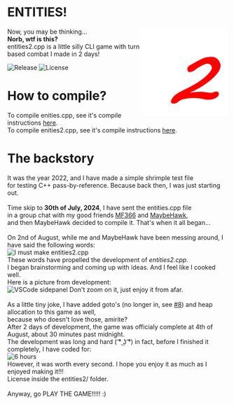 <h1>ENTITIES!</h1>
<aside>
<img src="./entities2/assets/entities2_big_image_transparent.png" alt="Entities2" style="width:200px;height:-1px" align="right">
</aside>
<p>Now, you may be thinking...<br>
<b>Norb, wtf is this?</b><br>
entities2.cpp is a little silly CLI game with turn based combat I made in 2 days!
</p>

<img alt="Release" src="https://img.shields.io/github/v/release/norbcodes/entities?display_name=tag&label=Latest"></img>
<img alt="License" src="https://img.shields.io/badge/License-CC%20BY--NC%204.0%20%C2%A9%202024-red?label=License"></img>

<h1>How to compile?</h1>
<p>
To compile enities.cpp, see it's compile instructions <a href="entities1\README.md">here</a>.<br>
To compile enities2.cpp, see it's compile instructions <a href="entities2\README.md">here</a>.
</p>

<h1>The backstory</h1>
<p>
It was the year 2022, and I have made a simple shrimple test file<br>
for testing C++ pass-by-reference. Because back then, I was just starting out.
<br><br>
Time skip to <b>30th of July, 2024</b>, I have sent the entities.cpp file<br>
in a group chat with my good friends <a href="https://github.com/MF366-Coding">MF366</a> and <a href="https://github.com/MaybeHawk1">MaybeHawk</a>, <br>and then MaybeHawk decided to compile it. That's when it all began...<br><br>
On 2nd of August, while me and MaybeHawk have been messing around, I have said the following words:<br>
<img src="assets/must_make.png" alt="I must make entities2.cpp" style="height:100px"></img><br>
These words have propelled the development of <i>entities2.cpp</i>.<br>
I began brainstorming and coming up with ideas. And I feel like I cooked well.<br>
Here is a picture from development:<br><img src="assets/vscode_sidepanel_view.png" alt="VSCode sidepanel" style="width:60px"></img> Don't zoom on it, just enjoy it from afar.<br><br>
As a little tiny joke, I have added goto's (no longer in, see <a href="https://github.com/norbcodes/entities/issues/8">#8</a>) and heap allocation to this game as well,<br>
because who doesn't love those, amirite?<br>
After 2 days of development, the game was officialy complete at 4th of August, about 30 minutes past midnight.<br>
The development was long and hard ( ͡° ͜ʖ ͡°) in fact, before I finished it completely, I have coded for:<br>
<img src="entities2/fun_stuff/entities2_in_the_making.png" alt="6 hours" style="height:100px"></img><br>
However, it was worth every second.
I hope you enjoy it as much as I enjoyed making it!!!<br>
License inside the entities2/ folder.<br><br>
Anyway, go PLAY THE GAME!!!!! :)
</p>
